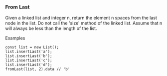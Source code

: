 ### From Last

Given a linked list and integer n, return the element n spaces from the last node in the list.  Do not call the 'size' method of the linked list.  Assume that n will always be less than the length of the list.

Examples
```
const list = new List();
list.insertLast('a');
list.insertLast('b');
list.insertLast('c');
list.insertLast('d');
fromLast(list, 2).data // 'b'
```